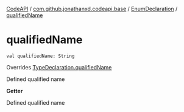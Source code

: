 [CodeAPI](../../index.md) / [com.github.jonathanxd.codeapi.base](../index.md) / [EnumDeclaration](index.md) / [qualifiedName](.)

# qualifiedName

`val qualifiedName: String`

Overrides [TypeDeclaration.qualifiedName](../-type-declaration/qualified-name.md)

Defined qualified name

**Getter**

Defined qualified name

